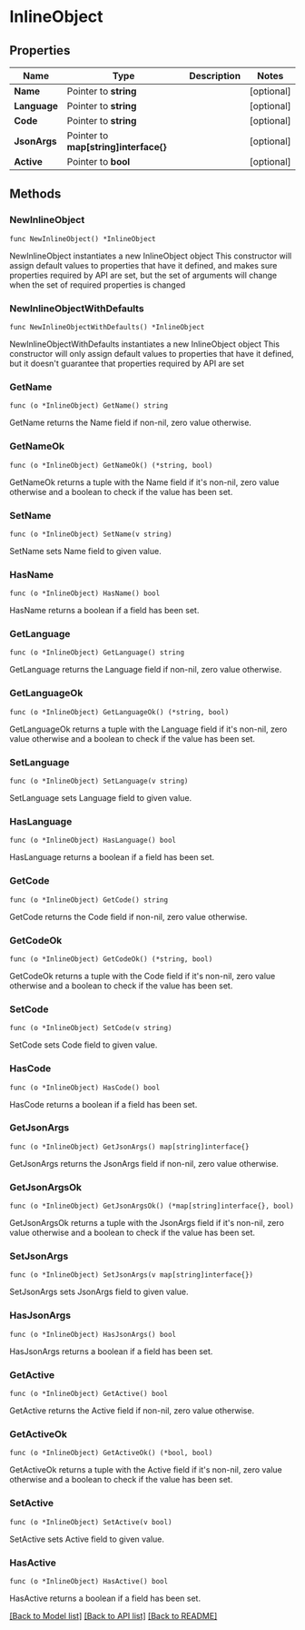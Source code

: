 # InlineObject

## Properties

Name | Type | Description | Notes
------------ | ------------- | ------------- | -------------
**Name** | Pointer to **string** |  | [optional] 
**Language** | Pointer to **string** |  | [optional] 
**Code** | Pointer to **string** |  | [optional] 
**JsonArgs** | Pointer to **map[string]interface{}** |  | [optional] 
**Active** | Pointer to **bool** |  | [optional] 

## Methods

### NewInlineObject

`func NewInlineObject() *InlineObject`

NewInlineObject instantiates a new InlineObject object
This constructor will assign default values to properties that have it defined,
and makes sure properties required by API are set, but the set of arguments
will change when the set of required properties is changed

### NewInlineObjectWithDefaults

`func NewInlineObjectWithDefaults() *InlineObject`

NewInlineObjectWithDefaults instantiates a new InlineObject object
This constructor will only assign default values to properties that have it defined,
but it doesn't guarantee that properties required by API are set

### GetName

`func (o *InlineObject) GetName() string`

GetName returns the Name field if non-nil, zero value otherwise.

### GetNameOk

`func (o *InlineObject) GetNameOk() (*string, bool)`

GetNameOk returns a tuple with the Name field if it's non-nil, zero value otherwise
and a boolean to check if the value has been set.

### SetName

`func (o *InlineObject) SetName(v string)`

SetName sets Name field to given value.

### HasName

`func (o *InlineObject) HasName() bool`

HasName returns a boolean if a field has been set.

### GetLanguage

`func (o *InlineObject) GetLanguage() string`

GetLanguage returns the Language field if non-nil, zero value otherwise.

### GetLanguageOk

`func (o *InlineObject) GetLanguageOk() (*string, bool)`

GetLanguageOk returns a tuple with the Language field if it's non-nil, zero value otherwise
and a boolean to check if the value has been set.

### SetLanguage

`func (o *InlineObject) SetLanguage(v string)`

SetLanguage sets Language field to given value.

### HasLanguage

`func (o *InlineObject) HasLanguage() bool`

HasLanguage returns a boolean if a field has been set.

### GetCode

`func (o *InlineObject) GetCode() string`

GetCode returns the Code field if non-nil, zero value otherwise.

### GetCodeOk

`func (o *InlineObject) GetCodeOk() (*string, bool)`

GetCodeOk returns a tuple with the Code field if it's non-nil, zero value otherwise
and a boolean to check if the value has been set.

### SetCode

`func (o *InlineObject) SetCode(v string)`

SetCode sets Code field to given value.

### HasCode

`func (o *InlineObject) HasCode() bool`

HasCode returns a boolean if a field has been set.

### GetJsonArgs

`func (o *InlineObject) GetJsonArgs() map[string]interface{}`

GetJsonArgs returns the JsonArgs field if non-nil, zero value otherwise.

### GetJsonArgsOk

`func (o *InlineObject) GetJsonArgsOk() (*map[string]interface{}, bool)`

GetJsonArgsOk returns a tuple with the JsonArgs field if it's non-nil, zero value otherwise
and a boolean to check if the value has been set.

### SetJsonArgs

`func (o *InlineObject) SetJsonArgs(v map[string]interface{})`

SetJsonArgs sets JsonArgs field to given value.

### HasJsonArgs

`func (o *InlineObject) HasJsonArgs() bool`

HasJsonArgs returns a boolean if a field has been set.

### GetActive

`func (o *InlineObject) GetActive() bool`

GetActive returns the Active field if non-nil, zero value otherwise.

### GetActiveOk

`func (o *InlineObject) GetActiveOk() (*bool, bool)`

GetActiveOk returns a tuple with the Active field if it's non-nil, zero value otherwise
and a boolean to check if the value has been set.

### SetActive

`func (o *InlineObject) SetActive(v bool)`

SetActive sets Active field to given value.

### HasActive

`func (o *InlineObject) HasActive() bool`

HasActive returns a boolean if a field has been set.


[[Back to Model list]](../README.md#documentation-for-models) [[Back to API list]](../README.md#documentation-for-api-endpoints) [[Back to README]](../README.md)


